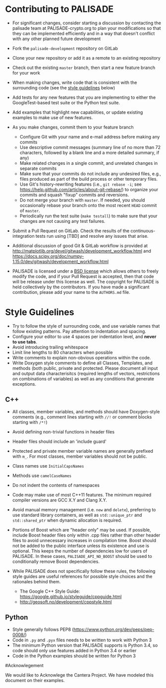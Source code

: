  # Contributing to PALISADE

* For significant changes, consider starting a discussion by
  contacting the palisade team at PALISADE-crypto.org to plan your
  modifications so that they can be implemented efficiently and in a
  way that doesn't conflict with any other planned future development
  
* Fork the `palisade-development` repository on GitLab
* Clone your new repository or add it as a remote to an existing repository
* Check out the existing `master` branch, then start a new feature branch for
  your work
* When making changes, write code that is consistent with the surrounding code
  (see the [style guidelines](#style-guidelines) below)
* Add tests for any new features that you are implementing to either the
  GoogleTest-based test suite or the Python test suite.
* Add examples that highlight new capabilities, or update existing
  examples to make use of new features.
* As you make changes, commit them to your feature branch
  * Configure Git with your name and e-mail address before making any commits
  * Use descriptive commit messages (summary line of no more than 72 characters,
    followed by a blank line and a more detailed summary, if any)
  * Make related changes in a single commit, and unrelated changes in separate
    commits
  * Make sure that your commits do not include any undesired files, e.g., files
    produced as part of the build process or other temporary files.
  * Use Git's history-rewriting features (i.e., `git rebase -i`; see
    https://help.github.com/articles/about-git-rebase/) to organize your commits
    and squash "fixup" commits and reversions.
  * Do not merge your branch with `master`. If needed, you should occasionally
    rebase your branch
    onto the most recent `HEAD` commit of `master`.
  * Periodically run the test suite (`make testall`) to make sure that your
    changes are not causing any test failures.
* Submit a Pull Request on GitLab. Check the results of the continuous-
  integration tests run using [TBD] and resolve any issues that
  arise.
* Additional discussion of good Git & GitLab workflow is provided at
  http://matplotlib.org/devel/gitwash/development_workflow.html and
  https://docs.scipy.org/doc/numpy-1.15.0/dev/gitwash/development_workflow.html
* PALISADE is licensed under a [BSD
  license](https://gitlab.com/palisade-development/blob/master/License.txt)
  which
  allows others to freely modify the code, and if your Pull Request is accepted,
  then that code will be release under this license as well. The copyright for
  PALISADE is held collectively by the contributors. If you have made a
  significant contribution, please add your name to the `AUTHORS.md` file.

# Style Guidelines

* Try to follow the style of surrounding code, and use variable names that
  follow existing patterns. Pay attention to indentation and spacing.
* Configure your editor to use 4 spaces per indentation level, and **never to
  use tabs**.
* Avoid introducing trailing whitespace
* Limit line lengths to 80 characters when possible
* Write comments to explain non-obvious operations within the code.
* Write Doxygen style comments to define all Classes, Templates, and
  methods (both public, private and protected. Please document all
  input and output data characterisitcs (required lengths of vectors,
  restrictions on combinations of variables) as well as any conditions
  that generate exceptions.

## C++

* All classes, member variables, and methods should have Doxygen-style comments
  (e.g., comment lines starting with `//!` or comment blocks starting with `/*!`)
* Avoid defining non-trivial functions in header files
* Header files should include an 'include guard'
* Protected and private member variable names are generally prefixed with
  `m_`. For most classes, member variables should not be public.
* Class names use `InitialCapsNames`
* Methods use `camelCaseNames`
* Do not indent the contents of namespaces

* Code may make use of most C++11 features. The minimum required
  compiler versions are GCC X.Y and  Clang X.Y.
  
* Avoid manual memory management (i.e. `new` and `delete`), preferring to use
  standard library containers, as well as `std::unique_ptr` and
  `std::shared_ptr` when dynamic allocation is required.
* Portions of Boost which are "header only" may be used. If possible, include
  Boost header files only within .cpp files rather than other header files to
  avoid unnecessary increases in compilation time. Boost should not be added
  to the public interface unless its existence and use is optional. This keeps
  the number of dependencies low for users of PALISADE. In these cases,
  `PALISADE_API_NO_BOOST` should be used to conditionally remove Boost dependencies.
* While PALISADE does not specifically follow these rules, the following style
  guides are useful references for possible style choices and the rationales behind them.
  * The Google C++ Style Guide: https://google.github.io/styleguide/cppguide.html
  * http://geosoft.no/development/cppstyle.html

## Python

* Style generally follows PEP8 (https://www.python.org/dev/peps/pep-0008/)
* Code in `.py` and `.pyx` files needs to be written to work with Python 3
* The minimum Python version that PALISADE supports is Python 3.4, so code
  should only use features added in Python 3.4 or earlier
* Code in the Python examples should be written for Python 3

#Acknowlegement

We would like to Acknowlege the Cantera Project. We have modeled this
document on their examples.